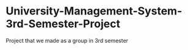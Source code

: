 # University-Management-System-3rd-Semester-Project
Project that we made as a group in 3rd semester
